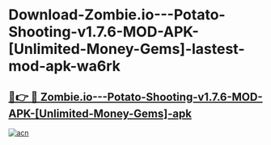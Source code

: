 # Download-Zombie.io---Potato-Shooting-v1.7.6-MOD-APK-[Unlimited-Money-Gems]-lastest-mod-apk-wa6rk

<h2><a href="https://apkcomod.com?title=Zombie.io---Potato-Shooting-v1.7.6-MOD-APK-[Unlimited-Money-Gems]">🔗👉 🔴 Zombie.io---Potato-Shooting-v1.7.6-MOD-APK-[Unlimited-Money-Gems]-apk </a></h2>

[![acn](https://github.com/user-attachments/assets/0f9c940e-d8b0-45ae-aac7-cd30a18b3e1c)](https://apkcomod.com?title=Zombie.io---Potato-Shooting-v1.7.6-MOD-APK-[Unlimited-Money-Gems])
